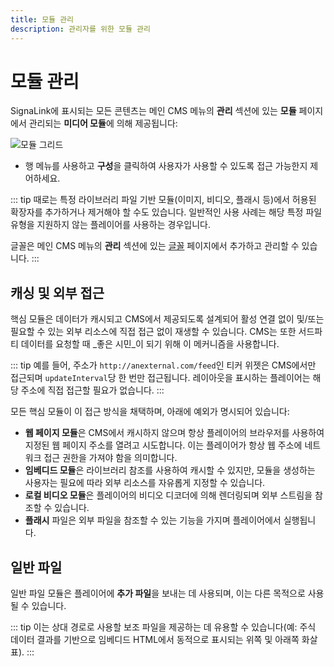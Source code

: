 ```yaml
---
title: 모듈 관리
description: 관리자를 위한 모듈 관리
---
```


# 모듈 관리

SignaLink에 표시되는 모든 콘텐츠는 메인 CMS 메뉴의 **관리** 섹션에 있는 **모듈** 페이지에서 관리되는 **미디어 모듈**에 의해 제공됩니다:

![모듈 그리드](/img/v4_media_modules_grid.png)

- 행 메뉴를 사용하고 **구성**을 클릭하여 사용자가 사용할 수 있도록 접근 가능한지 제어하세요.

::: tip
때로는 특정 라이브러리 파일 기반 모듈(이미지, 비디오, 플래시 등)에서 허용된 확장자를 추가하거나 제거해야 할 수도 있습니다. 일반적인 사용 사례는 해당 특정 파일 유형을 지원하지 않는 플레이어를 사용하는 경우입니다.

글꼴은 메인 CMS 메뉴의 **관리** 섹션에 있는 [글꼴]( /tour/cms-settings#fonts) 페이지에서 추가하고 관리할 수 있습니다.
:::

## 캐싱 및 외부 접근

핵심 모듈은 데이터가 캐시되고 CMS에서 제공되도록 설계되어 활성 연결 없이 및/또는 필요할 수 있는 외부 리소스에 직접 접근 없이 재생할 수 있습니다. CMS는 또한 서드파티 데이터를 요청할 때 _좋은 시민_이 되기 위해 이 메커니즘을 사용합니다.

::: tip
예를 들어, 주소가 `http://anexternal.com/feed`인 티커 위젯은 CMS에서만 접근되며 `updateInterval`당 한 번만 접근됩니다. 레이아웃을 표시하는 플레이어는 해당 주소에 직접 접근할 필요가 없습니다.
:::

모든 핵심 모듈이 이 접근 방식을 채택하며, 아래에 예외가 명시되어 있습니다:

- **웹 페이지 모듈**은 CMS에서 캐시하지 않으며 항상 플레이어의 브라우저를 사용하여 지정된 웹 페이지 주소를 열려고 시도합니다. 이는 플레이어가 항상 웹 주소에 네트워크 접근 권한을 가져야 함을 의미합니다.
- **임베디드 모듈**은 라이브러리 참조를 사용하여 캐시할 수 있지만, 모듈을 생성하는 사용자는 필요에 따라 외부 리소스를 자유롭게 지정할 수 있습니다.
- **로컬 비디오 모듈**은 플레이어의 비디오 디코더에 의해 렌더링되며 외부 스트림을 참조할 수 있습니다.
- **플래시** 파일은 외부 파일을 참조할 수 있는 기능을 가지며 플레이어에서 실행됩니다.

## 일반 파일

일반 파일 모듈은 플레이어에 **추가 파일**을 보내는 데 사용되며, 이는 다른 목적으로 사용될 수 있습니다.

::: tip
이는 상대 경로로 사용할 보조 파일을 제공하는 데 유용할 수 있습니다(예: 주식 데이터 결과를 기반으로 임베디드 HTML에서 동적으로 표시되는 위쪽 및 아래쪽 화살표).
::: 